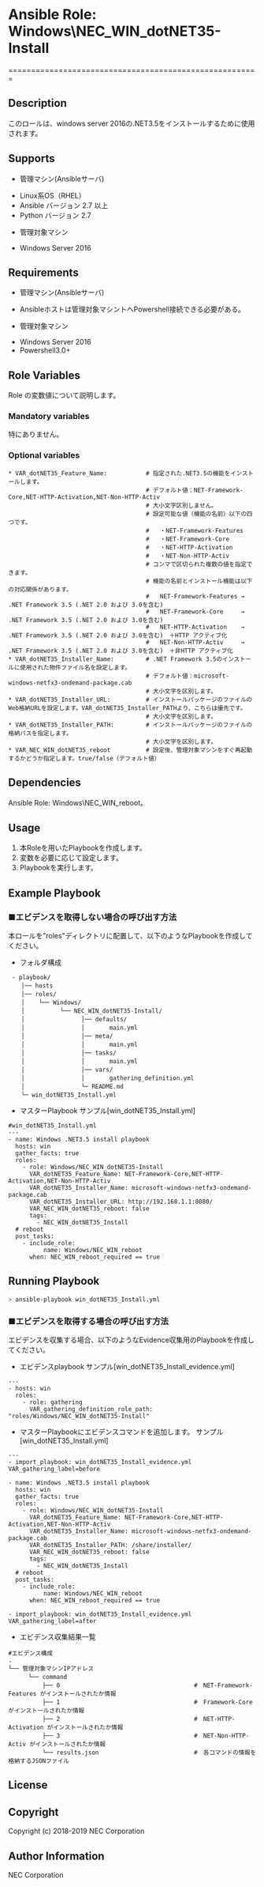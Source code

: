 # Ansible Role: Windows\NEC\_WIN\_dotNET35-Install
=======================================================

## Description
このロールは、windows server 2016の.NET3.5をインストールするために使用されます。

## Supports  
- 管理マシン(Ansibleサーバ)  
 * Linux系OS（RHEL）  
 * Ansible バージョン 2.7 以上  
 * Python バージョン 2.7  
- 管理対象マシン
 * Windows Server 2016

## Requirements
- 管理マシン(Ansibleサーバ)
 * Ansibleホストは管理対象マシントへPowershell接続できる必要がある。
- 管理対象マシン
 * Windows Server 2016
 * Powershell3.0+

## Role Variables
Role の変数値について説明します。

### Mandatory variables

特にありません。

### Optional variables

~~~
* VAR_dotNET35_Feature_Name:           # 指定された.NET3.5の機能をインストールします。
                                       # デフォルト値：NET-Framework-Core,NET-HTTP-Activation,NET-Non-HTTP-Activ
                                       # 大小文字区別しません。
                                       # 設定可能な値（機能の名前）以下の四つです。
                                       #   ・NET-Framework-Features
                                       #   ・NET-Framework-Core
                                       #   ・NET-HTTP-Activation
                                       #   ・NET-Non-HTTP-Activ
                                       # コンマで区切られた複数の値を指定できます。
                                       # 機能の名前とインストール機能は以下の対応関係があります。
                                       #   NET-Framework-Features → .NET Framework 3.5 (.NET 2.0 および 3.0を含む)
                                       #   NET-Framework-Core     → .NET Framework 3.5 (.NET 2.0 および 3.0を含む)
                                       #   NET-HTTP-Activation    → .NET Framework 3.5 (.NET 2.0 および 3.0を含む)　＋HTTP アクティブ化
                                       #   NET-Non-HTTP-Activ     → .NET Framework 3.5 (.NET 2.0 および 3.0を含む)　＋非HTTP アクティブ化
* VAR_dotNET35_Installer_Name:         # .NET Framework 3.5のインストールに使用された物件ファイル名を設定します。
                                       # デフォルト値：microsoft-windows-netfx3-ondemand-package.cab
                                       # 大小文字を区別します。
* VAR_dotNET35_Installer_URL:          # インストールパッケージのファイルのWeb格納URLを設定します。VAR_dotNET35_Installer_PATHより、こちらは優先です。
                                       # 大小文字を区別します。
* VAR_dotNET35_Installer_PATH:         # インストールパッケージのファイルの格納パスを指定します。
                                       # 大小文字を区別します。
* VAR_NEC_WIN_dotNET35_reboot          # 設定後、管理対象マシンをすぐ再起動するかどうか指定します。true/false（デフォルト値）
~~~

## Dependencies

Ansible Role: Windows\NEC\_WIN\_reboot。

## Usage

1. 本Roleを用いたPlaybookを作成します。
2. 変数を必要に応じて設定します。
3. Playbookを実行します。

## Example Playbook

### ■エビデンスを取得しない場合の呼び出す方法

本ロールを"roles"ディレクトリに配置して、以下のようなPlaybookを作成してください。

- フォルダ構成

~~~
 - playbook/
　  │── hosts
　  │── roles/
　  │    └── Windows/
　  │          └── NEC_WIN_dotNET35-Install/
　  │                │── defaults/
　  │                │       main.yml
　  │                │── meta/
　  │                │       main.yml
　  │                │── tasks/
　  │                │       main.yml
　  │                │── vars/
　  │                │       gathering_definition.yml
　  │                └─ README.md
　  └─ win_dotNET35_Install.yml
~~~

- マスターPlaybook サンプル[win\_dotNET35\_Install.yml]

~~~
#win_dotNET35_Install.yml
---
- name: Windows .NET3.5 install playbook
  hosts: win
  gather_facts: true
  roles:
    - role: Windows/NEC_WIN_dotNET35-Install
      VAR_dotNET35_Feature_Name: NET-Framework-Core,NET-HTTP-Activation,NET-Non-HTTP-Activ
      VAR_dotNET35_Installer_Name: microsoft-windows-netfx3-ondemand-package.cab
      VAR_dotNET35_Installer_URL: http://192.168.1.1:8080/
      VAR_NEC_WIN_dotNET35_reboot: false
      tags:
        - NEC_WIN_dotNET35_Install
  # reboot
  post_tasks:
    - include_role:
          name: Windows/NEC_WIN_reboot
      when: NEC_WIN_reboot_required == true
~~~

## Running Playbook

~~~sh
> ansible-playbook win_dotNET35_Install.yml
~~~

### ■エビデンスを取得する場合の呼び出す方法

エビデンスを収集する場合、以下のようなEvidence収集用のPlaybookを作成してください。  

- エビデンスplaybook サンプル[win\_dotNET35\_Install\_evidence.yml]

~~~
---
- hosts: win
  roles:
    - role: gathering
      VAR_gathering_definition_role_path: "roles/Windows/NEC_WIN_dotNET35-Install"
~~~

- マスターPlaybookにエビデンスコマンドを追加します。 サンプル[win\_dotNET35\_Install.yml]

~~~
---
- import_playbook: win_dotNET35_Install_evidence.yml VAR_gathering_label=before

- name: Windows .NET3.5 install playbook
  hosts: win
  gather_facts: true
  roles:
    - role: Windows/NEC_WIN_dotNET35-Install
      VAR_dotNET35_Feature_Name: NET-Framework-Core,NET-HTTP-Activation,NET-Non-HTTP-Activ
      VAR_dotNET35_Installer_Name: microsoft-windows-netfx3-ondemand-package.cab
      VAR_dotNET35_Installer_PATH: /share/installer/
      VAR_NEC_WIN_dotNET35_reboot: false 
      tags:
        - NEC_WIN_dotNET35_Install
  # reboot
  post_tasks:
    - include_role:
          name: Windows/NEC_WIN_reboot
      when: NEC_WIN_reboot_required == true

- import_playbook: win_dotNET35_Install_evidence.yml VAR_gathering_label=after
~~~

- エビデンス収集結果一覧

~~~
#エビデンス構成
.
└── 管理対象マシンIPアドレス
　    └── command
　        ├── 0                                      #　NET-Framework-Features がインストールされたか情報
　        ├── 1                                      #　Framework-Core がインストールされたか情報
　        ├── 2                                      #　NET-HTTP-Activation がインストールされたか情報
　        ├── 3                                      #　NET-Non-HTTP-Activ がインストールされたか情報
　        └── results.json                           #　各コマンドの情報を格納するJSONファイル
~~~

## License

## Copyright

Copyright (c) 2018-2019 NEC Corporation

## Author Information

NEC Corporation
